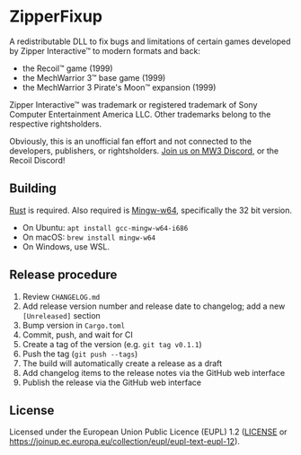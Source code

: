 # ZipperFixup

A redistributable DLL to fix bugs and limitations of certain games developed by Zipper Interactive™ to modern formats and back:

* the Recoil™ game (1999)
* the MechWarrior 3™ base game (1999)
* the MechWarrior 3 Pirate's Moon™ expansion (1999)

Zipper Interactive™ was trademark or registered trademark of Sony Computer Entertainment America LLC. Other trademarks belong to the respective rightsholders.

Obviously, this is an unofficial fan effort and not connected to the developers, publishers, or rightsholders. [Join us on MW3 Discord](https://discord.gg/Be53gMy), or the Recoil Discord!

## Building

[Rust](https://www.rust-lang.org/tools/install) is required. Also required is [Mingw-w64](http://mingw-w64.org/), specifically the 32 bit version.

* On Ubuntu: `apt install gcc-mingw-w64-i686`
* On macOS: `brew install mingw-w64`
* On Windows, use WSL.

## Release procedure

1. Review `CHANGELOG.md`
1. Add release version number and release date to changelog; add a new `[Unreleased]` section
1. Bump version in `Cargo.toml`
1. Commit, push, and wait for CI
1. Create a tag of the version (e.g. `git tag v0.1.1`)
1. Push the tag (`git push --tags`)
1. The build will automatically create a release as a draft
1. Add changelog items to the release notes via the GitHub web interface
1. Publish the release via the GitHub web interface

## License

Licensed under the European Union Public Licence (EUPL) 1.2 ([LICENSE](LICENSE) or https://joinup.ec.europa.eu/collection/eupl/eupl-text-eupl-12).
